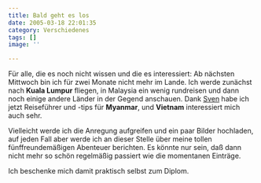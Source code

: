 ```yaml
---
title: Bald geht es los
date: 2005-03-18 22:01:35
category: Verschiedenes
tags: []
image: ''

---
```


Für alle, die es noch nicht wissen und die es interessiert: Ab nächsten Mittwoch bin ich für zwei Monate nicht mehr im Lande. Ich werde zunächst nach **Kuala Lumpur** fliegen, in Malaysia ein wenig rundreisen und dann noch einige andere Länder in der Gegend anschauen. Dank [Sven](http://www.thefunk.de) habe ich jetzt Reiseführer und -tips für **Myanmar**, und **Vietnam** interessiert mich auch sehr.

Vielleicht werde ich die Anregung aufgreifen und ein paar Bilder hochladen, auf jeden Fall aber werde ich an dieser Stelle über meine tollen fünffreundemäßigen Abenteuer berichten. Es könnte nur sein, daß dann nicht mehr so schön regelmäßig passiert wie die momentanen Einträge.

Ich beschenke mich damit praktisch selbst zum Diplom.
